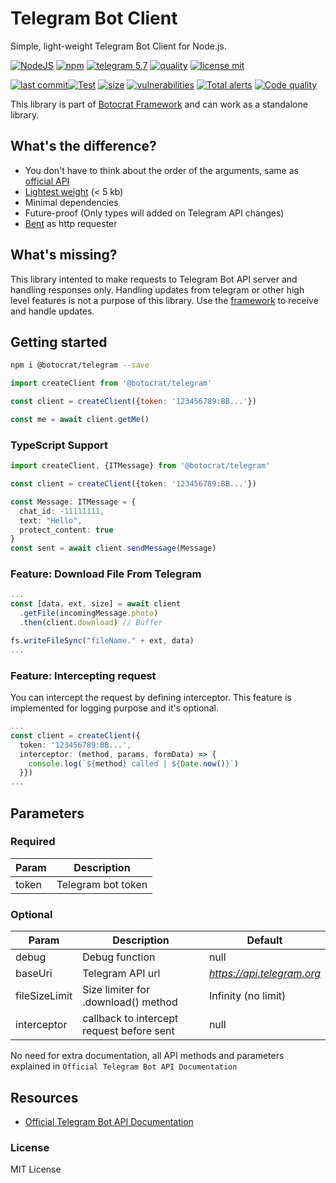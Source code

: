 # Telegram Bot Client

Simple, light-weight Telegram Bot Client for Node.js.

[![NodeJS][nodejs-image]][npm-url]
[![npm][npm-image]][npm-url]
[![telegram 5.7][telegram-image]][telegram-url]
[![quality][npm-quality-image]][npm-url]
[![license mit][license-image]][github-url]

[![last commit][lastcommit-image]][github-url][![Test][test-image]][test-url]
[![size][size-image]][npm-url]
[![vulnerabilities][vulnerabilities-image]][npm-url]
[![Total alerts][alerts-image]][alerts-url]
[![Code quality][quality-image]][quality-url]

This library is part of [Botocrat Framework][framework-url] and can work as a standalone library.

## What's the difference?

- You don't have to think about the order of the arguments, same as [official API][telegram-url]
- [Lightest weight][size-comparison] (< 5 kb)
- Minimal dependencies
- Future-proof (Only types will added on Telegram API changes)
- [Bent][bent-url] as http requester

## What's missing?

This library intented to make requests to Telegram Bot API server and handling responses only. Handling updates from telegram or other high level features is not a purpose of this library. Use the [framework][framework-url] to receive and handle updates.

## Getting started

```bash
npm i @botocrat/telegram --save
```

```javascript
import createClient from '@botocrat/telegram'

const client = createClient({token: '123456789:BB...'})

const me = await client.getMe()

```

### TypeScript Support

```typescript
import createClient, {ITMessage} from '@botocrat/telegram'

const client = createClient({token: '123456789:BB...'})

const Message: ITMessage = {
  chat_id: -11111111, 
  text: "Hello", 
  protect_content: true
}
const sent = await client.sendMessage(Message)
```

### Feature: Download File From Telegram

```typescript
...
const [data, ext, size] = await client
  .getFile(incomingMessage.photo)
  .then(client.download) // Buffer

fs.writeFileSync("fileName." + ext, data)
...
```

### Feature: Intercepting request

You can intercept the request by defining interceptor. This feature is implemented for logging purpose and it's optional.

```typescript
...
const client = createClient({
  token: '123456789:BB...',
  interceptor: (method, params, formData) => {
    console.log(`${method} called | ${Date.now()}`)
  }})
...
```

## Parameters

### Required

| Param | Description |
|-|-|
| token | Telegram bot token |

### Optional

| Param | Description | Default |
|-|-|-|
| debug | Debug function | null |
| baseUri | Telegram API url | _<https://api.telegram.org>_ |
| fileSizeLimit | Size limiter for .download() method | Infinity (no limit) |
| interceptor | callback to intercept request before sent | null |

No need for extra documentation, all API methods and parameters explained in `Official Telegram Bot API Documentation`

## Resources

- [Official Telegram Bot API Documentation][telegram-url]

### License

MIT License

[license-image]: https://img.shields.io/github/license/botocrats/telegram?style=flat-square
[size-image]: https://img.shields.io/bundlephobia/minzip/@botocrat/telegram?style=flat-square
[npm-quality-image]: https://img.shields.io/npms-io/quality-score/@botocrat/telegram?style=flat-square
[nodejs-image]: https://img.shields.io/badge/library-NodeJS-darkgreen.svg?style=flat-square
[telegram-image]: https://img.shields.io/github/package-json/api-version/botocrats/telegram?label=telegram%20bot%20api%20&logo=telegram
[npm-image]: https://img.shields.io/npm/v/@botocrat/telegram.svg?style=flat-square
[lastcommit-image]: https://img.shields.io/github/last-commit/botocrats/telegram?style=flat-square
[vulnerabilities-image]: https://img.shields.io/snyk/vulnerabilities/npm/@botocrat/telegram

[telegram-url]: https://core.telegram.org/bots/api#january-31-2022
[npm-url]: https://npmjs.org/package/@botocrat/telegram
[github-url]: https://github.com/botocrats/telegram
[bent-url]: https://github.com/mikeal/bent
[size-comparison]: https://packagephobia.com/result?p=%40botocrat%2Ftelegram%2Ctelegraf%2Cnode-telegram-bot-api%2Cslimbot%2Ctelebot
[framework-url]: https://npmjs.org/package/@botocrat/core
[alerts-url]: https://lgtm.com/projects/g/botocrats/telegram/alerts/
[alerts-image]: https://img.shields.io/lgtm/alerts/g/botocrats/telegram.svg?logo=lgtm&logoWidth=18
[quality-image]: https://img.shields.io/lgtm/grade/javascript/g/botocrats/telegram.svg?logo=lgtm&logoWidth=18
[quality-url]: https://lgtm.com/projects/g/botocrats/telegram/context:javascript
[test-url]: https://github.com/botocrats/telegram/actions/workflows/test.yml
[test-image]:https://github.com/botocrats/telegram/actions/workflows/test.yml/badge.svg?branch=master
